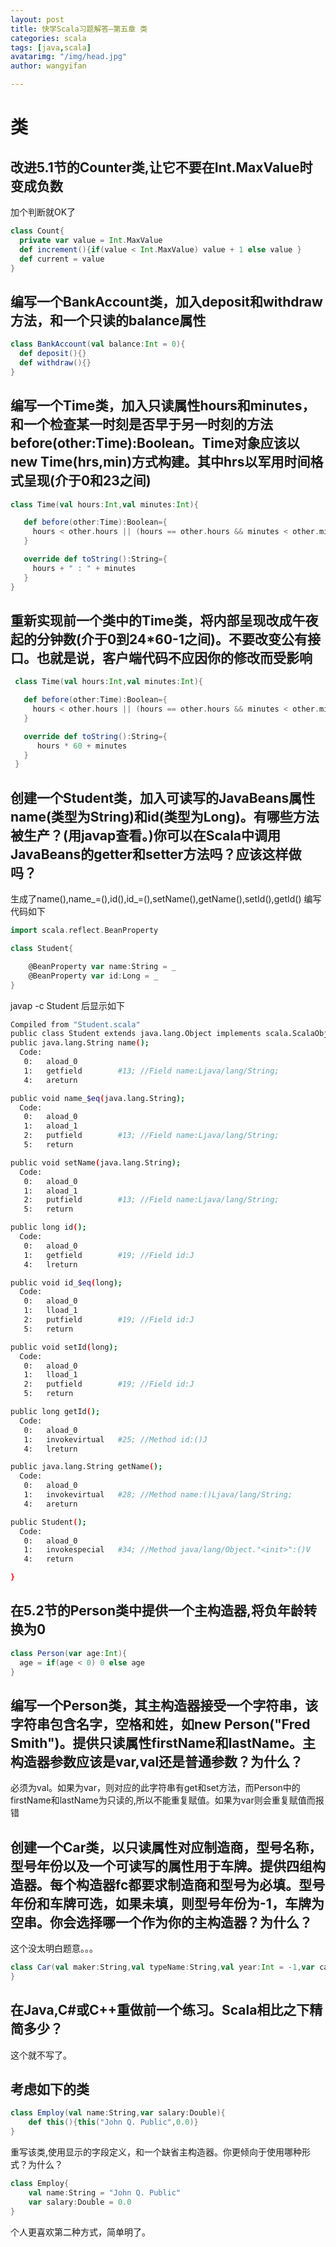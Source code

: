 ```yaml
---
layout: post
title: 快学Scala习题解答—第五章 类
categories: scala
tags: [java,scala]
avatarimg: "/img/head.jpg"
author: wangyifan

---
```



类
==

改进5.1节的Counter类,让它不要在Int.MaxValue时变成负数
-----------------------------------------------------

加个判断就OK了

```scala
class Count{
  private var value = Int.MaxValue
  def increment(){if(value < Int.MaxValue) value + 1 else value }
  def current = value
}
```

编写一个BankAccount类，加入deposit和withdraw方法，和一个只读的balance属性
-------------------------------------------------------------------------

```scala
class BankAccount(val balance:Int = 0){
  def deposit(){}
  def withdraw(){}
}
```

编写一个Time类，加入只读属性hours和minutes，和一个检查某一时刻是否早于另一时刻的方法before(other:Time):Boolean。Time对象应该以new Time(hrs,min)方式构建。其中hrs以军用时间格式呈现(介于0和23之间)
-------------------------------------------------------------------------------------------------------------------------------------------------------------------------------------------------

```scala
class Time(val hours:Int,val minutes:Int){

   def before(other:Time):Boolean={
     hours < other.hours || (hours == other.hours && minutes < other.minutes)
   }

   override def toString():String={
     hours + " : " + minutes
   }
}
```

<!-- more -->

重新实现前一个类中的Time类，将内部呈现改成午夜起的分钟数(介于0到24\*60-1之间)。不要改变公有接口。也就是说，客户端代码不应因你的修改而受影响
-------------------------------------------------------------------------------------------------------------------------------------------

```scala
 class Time(val hours:Int,val minutes:Int){

   def before(other:Time):Boolean={
     hours < other.hours || (hours == other.hours && minutes < other.minutes)
   }

   override def toString():String={
      hours * 60 + minutes
   }
 }
```

创建一个Student类，加入可读写的JavaBeans属性name(类型为String)和id(类型为Long)。有哪些方法被生产？(用javap查看。)你可以在Scala中调用JavaBeans的getter和setter方法吗？应该这样做吗？
-----------------------------------------------------------------------------------------------------------------------------------------------------------------------------------

生成了name(),name\_=(),id(),id\_=(),setName(),getName(),setId(),getId()
编写代码如下

```scala
import scala.reflect.BeanProperty

class Student{

    @BeanProperty var name:String = _
    @BeanProperty var id:Long = _
}
```

javap -c Student 后显示如下

```sh
Compiled from "Student.scala"
public class Student extends java.lang.Object implements scala.ScalaObject{
public java.lang.String name();
  Code:
   0:   aload_0
   1:   getfield        #13; //Field name:Ljava/lang/String;
   4:   areturn

public void name_$eq(java.lang.String);
  Code:
   0:   aload_0
   1:   aload_1
   2:   putfield        #13; //Field name:Ljava/lang/String;
   5:   return

public void setName(java.lang.String);
  Code:
   0:   aload_0
   1:   aload_1
   2:   putfield        #13; //Field name:Ljava/lang/String;
   5:   return

public long id();
  Code:
   0:   aload_0
   1:   getfield        #19; //Field id:J
   4:   lreturn

public void id_$eq(long);
  Code:
   0:   aload_0
   1:   lload_1
   2:   putfield        #19; //Field id:J
   5:   return

public void setId(long);
  Code:
   0:   aload_0
   1:   lload_1
   2:   putfield        #19; //Field id:J
   5:   return

public long getId();
  Code:
   0:   aload_0
   1:   invokevirtual   #25; //Method id:()J
   4:   lreturn

public java.lang.String getName();
  Code:
   0:   aload_0
   1:   invokevirtual   #28; //Method name:()Ljava/lang/String;
   4:   areturn

public Student();
  Code:
   0:   aload_0
   1:   invokespecial   #34; //Method java/lang/Object."<init>":()V
   4:   return

}
```

在5.2节的Person类中提供一个主构造器,将负年龄转换为0
---------------------------------------------------

```scala
class Person(var age:Int){
  age = if(age < 0) 0 else age
}
```

编写一个Person类，其主构造器接受一个字符串，该字符串包含名字，空格和姓，如new Person("Fred Smith")。提供只读属性firstName和lastName。主构造器参数应该是var,val还是普通参数？为什么？
------------------------------------------------------------------------------------------------------------------------------------------------------------------------------------

必须为val。如果为var，则对应的此字符串有get和set方法，而Person中的firstName和lastName为只读的,所以不能重复赋值。如果为var则会重复赋值而报错

创建一个Car类，以只读属性对应制造商，型号名称，型号年份以及一个可读写的属性用于车牌。提供四组构造器。每个构造器fc都要求制造商和型号为必填。型号年份和车牌可选，如果未填，则型号年份为-1，车牌为空串。你会选择哪一个作为你的主构造器？为什么？
---------------------------------------------------------------------------------------------------------------------------------------------------------------------------------------------------------------------------------------------

这个没太明白题意。。。

```scala
class Car(val maker:String,val typeName:String,val year:Int = -1,var carLice:String = ""){
}
```

在Java,C\#或C++重做前一个练习。Scala相比之下精简多少？
------------------------------------------------------

这个就不写了。

考虑如下的类
------------

```scala
class Employ(val name:String,var salary:Double){
    def this(){this("John Q. Public",0.0)}
}
```

重写该类,使用显示的字段定义，和一个缺省主构造器。你更倾向于使用哪种形式？为什么？

```scala
class Employ{
    val name:String = "John Q. Public"
    var salary:Double = 0.0
}
```

个人更喜欢第二种方式，简单明了。

